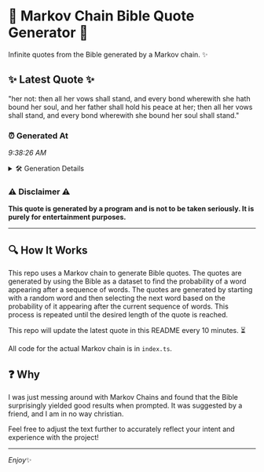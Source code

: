 # 📖 Markov Chain Bible Quote Generator 📖

Infinite quotes from the Bible generated by a Markov chain. ✨

## ✨ Latest Quote ✨
"her not: then all her vows shall stand, and every bond wherewith she hath bound her soul, and her father shall hold his peace at her; then all her vows shall stand, and every bond wherewith she bound her soul shall stand."

### ⏰ Generated At
*9:38:26 AM*

<details>
    <summary>🛠️ Generation Details</summary>
    <p>
        <strong>🌱 Seed:</strong> her<br>
        <strong>🔄 Iterations:</strong> 41<br>
        <strong>📜 Context History:</strong><br>[ her ]: not:<br>[ her, not: ]: then<br>[ her, not:, then ]: all<br>[ her, not:, then, all ]: her<br>[ her, not:, then, all, her ]: vows<br>[ her, not:, then, all, her, vows ]: shall<br>[ not:, then, all, her, vows, shall ]: stand,<br>[ then, all, her, vows, shall, stand, ]: and<br>[ all, her, vows, shall, stand,, and ]: every<br>[ her, vows, shall, stand,, and, every ]: bond<br>[ vows, shall, stand,, and, every, bond ]: wherewith<br>[ shall, stand,, and, every, bond, wherewith ]: she<br>[ stand,, and, every, bond, wherewith, she ]: hath<br>[ and, every, bond, wherewith, she, hath ]: bound<br>[ every, bond, wherewith, she, hath, bound ]: her<br>[ bond, wherewith, she, hath, bound, her ]: soul,<br>[ wherewith, she, hath, bound, her, soul, ]: and<br>[ she, hath, bound, her, soul,, and ]: her<br>[ hath, bound, her, soul,, and, her ]: father<br>[ bound, her, soul,, and, her, father ]: shall<br>[ her, soul,, and, her, father, shall ]: hold<br>[ soul,, and, her, father, shall, hold ]: his<br>[ and, her, father, shall, hold, his ]: peace<br>[ her, father, shall, hold, his, peace ]: at<br>[ father, shall, hold, his, peace, at ]: her;<br>[ shall, hold, his, peace, at, her; ]: then<br>[ hold, his, peace, at, her;, then ]: all<br>[ his, peace, at, her;, then, all ]: her<br>[ peace, at, her;, then, all, her ]: vows<br>[ at, her;, then, all, her, vows ]: shall<br>[ her;, then, all, her, vows, shall ]: stand,<br>[ then, all, her, vows, shall, stand, ]: and<br>[ all, her, vows, shall, stand,, and ]: every<br>[ her, vows, shall, stand,, and, every ]: bond<br>[ vows, shall, stand,, and, every, bond ]: wherewith<br>[ shall, stand,, and, every, bond, wherewith ]: she<br>[ stand,, and, every, bond, wherewith, she ]: bound<br>[ and, every, bond, wherewith, she, bound ]: her<br>[ every, bond, wherewith, she, bound, her ]: soul<br>[ bond, wherewith, she, bound, her, soul ]: shall<br>[ wherewith, she, bound, her, soul, shall ]: stand.<br>
    </p>
</details>

### ⚠️ Disclaimer ⚠️
**This quote is generated by a program and is not to be taken seriously. It is purely for entertainment purposes.**

---

## 🔍 How It Works

This repo uses a Markov chain to generate Bible quotes. The quotes are generated by using the Bible as a dataset to find the probability of a word appearing after a sequence of words. The quotes are generated by starting with a random word and then selecting the next word based on the probability of it appearing after the current sequence of words. This process is repeated until the desired length of the quote is reached.

This repo will update the latest quote in this README every 10 minutes. ⏳

All code for the actual Markov chain is in `index.ts`.

## ❓ Why

I was just messing around with Markov Chains and found that the Bible surprisingly yielded good results when prompted. 
It was suggested by a friend, and I am in no way christian.

Feel free to adjust the text further to accurately reflect your intent and experience with the project!

---

*Enjoy*✨
